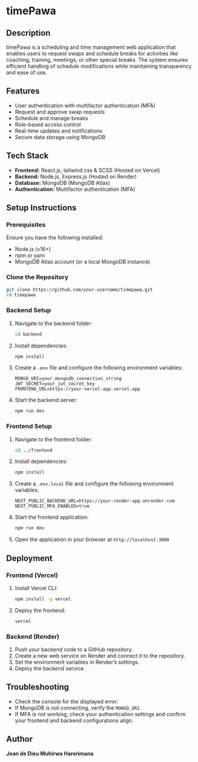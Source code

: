 # timePawa

## Description
timePawa is a scheduling and time management web application that enables users to request swaps and schedule breaks for activities like coaching, training, meetings, or other special breaks. The system ensures efficient handling of schedule modifications while maintaining transparency and ease of use.

## Features
- User authentication with multifactor authentication (MFA)
- Request and approve swap requests
- Schedule and manage breaks
- Role-based access control
- Real-time updates and notifications
- Secure data storage using MongoDB

## Tech Stack
- **Frontend:** React.js, tailwind css & SCSS (Hosted on Vercel)
- **Backend:** Node.js, Express.js (Hosted on Render)
- **Database:** MongoDB (MongoDB Atlas)
- **Authentication:** Multifactor authentication (MFA)

## Setup Instructions
### Prerequisites
Ensure you have the following installed:
- Node.js (v16+)
- npm or yarn
- MongoDB Atlas account (or a local MongoDB instance)

### Clone the Repository
```sh
git clone https://github.com/your-username/timepawa.git
cd timepawa
```

### Backend Setup
1. Navigate to the backend folder:
   ```sh
   cd backend
   ```
2. Install dependencies:
   ```sh
   npm install
   ```
3. Create a `.env` file and configure the following environment variables:
   ```env
   MONGO_URI=your_mongodb_connection_string
   JWT_SECRET=your_jwt_secret_key
   FRONTEND_URL=https://your-vercel-app.vercel.app
   ```
4. Start the backend server:
   ```sh
   npm run dev
   ```

### Frontend Setup
1. Navigate to the frontend folder:
   ```sh
   cd ../frontend
   ```
2. Install dependencies:
   ```sh
   npm install
   ```
3. Create a `.env.local` file and configure the following environment variables:
   ```env
   NEXT_PUBLIC_BACKEND_URL=https://your-render-app.onrender.com
   NEXT_PUBLIC_MFA_ENABLED=true
   ```
4. Start the frontend application:
   ```sh
   npm run dev
   ```
5. Open the application in your browser at `http://localhost:3000`

## Deployment
### Frontend (Vercel)
1. Install Vercel CLI:
   ```sh
   npm install -g vercel
   ```
2. Deploy the frontend:
   ```sh
   vercel
   ```

### Backend (Render)
1. Push your backend code to a GitHub repository.
2. Create a new web service on Render and connect it to the repository.
3. Set the environment variables in Render’s settings.
4. Deploy the backend service.


## Troubleshooting
- Check the console for the displayed error.    
- If MongoDB is not connecting, verify the `MONGO_URI`.
- If MFA is not working, check your authentication settings and confirm your frontend and backend configurations align.

## Author
**Jean de Dieu Muhirwa Harerimana**
